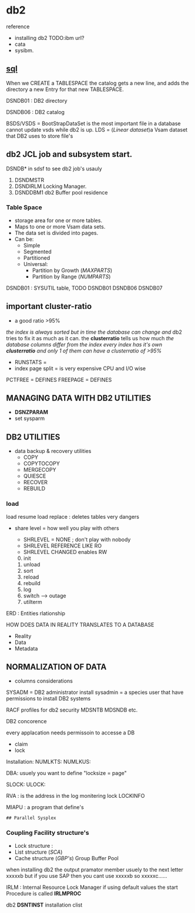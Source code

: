 
#             db2
reference
- installing db2 TODO:ibm url?
- cata
- sysibm.


## [sql](sql)

When we CREATE a TABLESPACE the catalog gets a new line, and adds the directory
a new Entry for that new TABLESPACE.

DSNDB01      : DB2 directory

DSNDB06      : DB2 catalog

BSDS/VSDS = BootStrapDataSet is the most important file in a database
            cannot update vsds while db2 is up.
LDS       = (_Linear dataset_)a Vsam dataset that DB2 uses to store file's

## db2 JCL job and subsystem start.
DSNDB* in sdsf to see db2 job's usauly
1. DSNDMSTR
2. DSNDIRLM     Locking Manager.
3. DSNDDBM1       db2 Buffer pool residence


### Table Space
* storage area for one or more tables.
* Maps to one or more Vsam data sets.
* The data set is divided into pages.
* Can be:
    - Simple
    - Segmented
    - Partitioned
    - Universal:
        * Partition by Growth (_MAXPARTS_)
        * Partition by Range  (_NUMPARTS_)


DSNDB01     : SYSUTIL table, TODO
DSNDB01
DSNDB06
DSNDB07


## important cluster-ratio
-    a good ratio >95%

 _the index is always sorted but in time the database can change and_
 db2 tries to fix it as much as it can. the **clusterratio** tells us how much
 _the database columns differ from the index_
 _every index has it's own **clusterratio** and only 1 of them can have a_
 _clusterratio of >95%_

- RUNSTATS =
- index page split = is very expensive CPU and I/O wise

PCTFREE = DEFINES
FREEPAGE = DEFINES


## MANAGING DATA WITH DB2 UTILITIES

- **DSNZPARAM**
- set sysparm

## DB2 UTILITIES
- data backup & recovery utilities
    - COPY
    - COPYTOCOPY
    - MERGECOPY
    - QUIESCE
    - RECOVER
    - REBUILD

### load
load resume
load replace : deletes tables very dangers
- share level = how well you play with others
    - SHRLEVEL = NONE ; don't play with nobody
    - SHRLEVEL REFERENCE  LIKE RO
    - SHRLEVEL CHANGED enables RW

    0. init
    1. unload
    2. sort
    3. reload
    4. rebuild
    5. log
    6. switch --> outage
    7. utilterm

ERD      : Entities rlationship

HOW DOES DATA IN REALITY TRANSLATES TO A DATABASE

- Reality
- Data
- Metadata

##          NORMALIZATION OF DATA



- columns considerations


SYSADM   =  DB2 administrator
install sysadmin =  a species user that have permissions to install DB2 systems


RACF profiles for db2 security MDSNTB MDSNDB etc.


DB2 concorence

every applacation needs permissoin to accesse a DB
- claim
- lock

Installation:
NUMLKTS:
NUMLKUS:

DBA:
usuely you want to define "locksize = page"

SLOCK:
ULOCK:


RVA : is the address in the log
monitering lock
            LOCKINFO


MIAPU   : a program that define's


    ## Parallel Sysplex

### Coupling Facility structure's

* Lock structure      :
* List structure  (_SCA_)
* Cache structure (_GBP's_) Group Buffer Pool

when installing db2 the output pramator member usuely to the next letter
xxxxxb but if you use SAP then you cant use xxxxxb so xxxxxc......


IRLM        : Internal Resource Lock Manager
              if using default values the start Procedure is called **IRLMPROC**

 db2 **DSNTINST** installation clist
